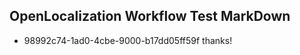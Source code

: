 ## OpenLocalization Workflow Test MarkDown
* 98992c74-1ad0-4cbe-9000-b17dd05ff59f thanks!

<!--HONumber=Jul16_HO4-->


